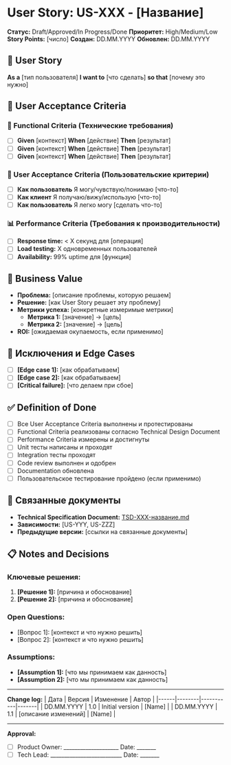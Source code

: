 # User Story: US-XXX - [Название]

**Статус:** Draft/Approved/In Progress/Done
**Приоритет:** High/Medium/Low
**Story Points:** [число]
**Создан:** DD.MM.YYYY
**Обновлен:** DD.MM.YYYY

## 📝 User Story
**As a** [тип пользователя] **I want to** [что сделать] **so that** [почему это нужно]

## 👥 User Acceptance Criteria

### 🤖 Functional Criteria (Технические требования)
- [ ] **Given** [контекст] **When** [действие] **Then** [результат]
- [ ] **Given** [контекст] **When** [действие] **Then** [результат]
- [ ] **Given** [контекст] **When** [действие] **Then** [результат]

### 👥 User Acceptance Criteria (Пользовательские критерии)
- [ ] **Как пользователь** Я могу/чувствую/понимаю [что-то]
- [ ] **Как клиент** Я получаю/вижу/использую [что-то]
- [ ] **Как пользователь** Я легко могу [сделать что-то]

### 📊 Performance Criteria (Требования к производительности)
- [ ] **Response time:** < X секунд для [операция]
- [ ] **Load testing:** X одновременных пользователей
- [ ] **Availability:** 99% uptime для [функция]

## 🎯 Business Value
- **Проблема:** [описание проблемы, которую решаем]
- **Решение:** [как User Story решает эту проблему]
- **Метрики успеха:** [конкретные измеримые метрики]
  - **Метрика 1:** [значение] → [цель]
  - **Метрика 2:** [значение] → [цель]
- **ROI:** [ожидаемая окупаемость, если применимо]

## 🚫 Исключения и Edge Cases
- [ ] **[Edge case 1]:** [как обрабатываем]
- [ ] **[Edge case 2]:** [как обрабатываем]
- [ ] **[Critical failure]:** [что делаем при сбое]

## ✅ Definition of Done
- [ ] Все User Acceptance Criteria выполнены и протестированы
- [ ] Functional Criteria реализованы согласно Technical Design Document
- [ ] Performance Criteria измерены и достигнуты
- [ ] Unit тесты написаны и проходят
- [ ] Integration тесты проходят
- [ ] Code review выполнен и одобрен
- [ ] Documentation обновлена
- [ ] Пользовательское тестирование пройдено (если применимо)

## 🔗 Связанные документы
- **Technical Specification Document:** [TSD-XXX-название.md](TSD-XXX-название.md)
- **Зависимости:** [US-YYY, US-ZZZ]
- **Предыдущие версии:** [ссылки на связанные документы]

## 📋 Notes and Decisions

### Ключевые решения:
1. **[Решение 1]:** [причина и обоснование]
2. **[Решение 2]:** [причина и обоснование]

### Open Questions:
- [Вопрос 1]: [контекст и что нужно решить]
- [Вопрос 2]: [контекст и что нужно решить]

### Assumptions:
- **[Assumption 1]:** [что мы принимаем как данность]
- **[Assumption 2]:** [что мы принимаем как данность]

---

**Change log:**
| Дата | Версия | Изменение | Автор |
|------|--------|-----------|-------|
| DD.MM.YYYY | 1.0 | Initial version | [Name] |
| DD.MM.YYYY | 1.1 | [описание изменений] | [Name] |

---

**Approval:**
- [ ] Product Owner: ____________________ Date: _______
- [ ] Tech Lead: __________________________ Date: _______